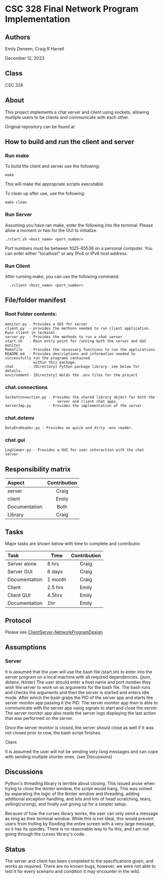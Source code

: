 # CSC 328 Final Network Program Implementation
## Authors
Emily Deneen, Craig R Harrell

December 12, 2023

## Class
CSC 328

## About
This project implements a chat server and client using sockets, allowing multiple users to be clients and communicate
with each other. 

Original repository can be found at 


## How to build and run the client and server

### Run make
To build the client and server use the following:
    
    make

This will make the appropriate scripts executable.

To clean up after use, use the following:

    make clean


### Run Server

Assuming you have ran make, enter the following into the terminal. 
Please allow a moment or two for the GUI to initialize.

    ./start.sh <host_name> <port_number>

Port numbers must be between 1025-65536 on a personal computer. You 
can enter either "localhost" or any IPv4 or IPv6 host address. 

### Run Client

After running make, you can use the following command:

      ./client <host_name> <port_number>


## File/folder manifest 

### Root Folder contents:

    monitor.py - Provides a GUI for server
    client.py  - provides the methons needed to run client application. Runs client in terminal.
    server.py  - Provides the methods to run a chat server
    start.sh   - Main entry point for running both the server and GUI monitor
    Makefile   - Provides the necessary functions to run the applications.
    README.md  - Provides descriptions and information needed to successfully run the programs contained 
                 within this package.
    chat       - [Directory] Python package library- see below for details.
    environment- [Directory] Holds the .env files for the project

### chat.connections 

    SocketConnection.py - Provides the shared library object for both the 
                            server and client chat apps.
    ServerImp.py        - Provides the implementation of the server.
    
### chat.dotenv

    DotaEnvReader.py - Provides an quick and dirty .env reader.


### chat.gui
    LogViewer.py - Provides a GUI for user interaction with the chat server

## Responsibility matrix 

| Aspect | Contribution | 
|:-------|:------------:|
| server | Craig        |       
| client | Emily    |   
 | Documentation| Both |
| Library| Craig | 

## Tasks

Major tasks are shown below with time to complete and
contributor. 

| Task          | Time    | Contribution |
|:--------------|---------|:------------:|
| Server alone  | 8 hrs   |    Craig     |
| Server GUI    | 6 days  |    Craig     |
| Documentation | 1 month |    Craig     |
| Client        | 2.5 hrs |    Emily     |
| Client GUI    | 4.5hrs  |    Emily     |
|Documentation | 1hr     |    Emily     |

## Protocol

Please see [ClientServer-NetworkProgramDesign](CleintServer-NetworkProgramDisign.docx)

## Assumptions

### Server
It is assumed that the user will use the bash file (start.sh) to enter into the server program on a local machine with 
all required dependencies. (json, dotenv, tkinter)
The user should enter a host name and port number they wish the server to work on as arguments for the bash file. 
The bash runs and checks the arguments and then the server is started and enters idle mode. 
After which the bash grabs the PID of the server app and starts the server monitor app passing it the PID. 
The server monitor app then is able to communicate with the server app using signals to start and close the server.
The server monitor app also reads the server logs displaying the last action that was performed on the server.

Once the server monitor is closed, the server should close as well if it was not closed prior to now, the bash script
finishes. 

Client

It is assumed the user will not be sending very long messages and can cope with sending multiple shorter ones. 
(see Discussions)

## Discussions

Python's threading library is terrible about closing. This issued arose when trying to close the tkinter window, the 
script would hang. This was solved by separating the logic of the tkinter window and threading, adding additional exception 
handling, and lots and lots of head scratching, tears, yelling(cursing), and finally just giving up for a simpler setup.

Because of how the curses library works, the user can only send a message as long as their terminal window. While this
is not ideal, this would prevent users from trolling by flooding the entire screen with a very large message, so it has
its upsides. There is no reasonable way to fix this, and I am not going through the curses library's code.

## Status

The server and client has been completed to the specifications given, and works as required. 
There are no known bugs, however,
we were not able to test it for every scenario and condition it may encounter in the wild.







